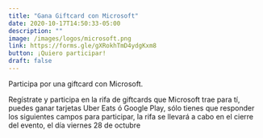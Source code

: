```yaml
---
title: "Gana Giftcard con Microsoft"
date: 2020-10-17T14:50:33-05:00
description: ""
image: /images/logos/microsoft.png
link: https://forms.gle/gXRokhTmD4ydgKxm8
button: ¡Quiero participar!
draft: false 
---
```


Participa por una giftcard con Microsoft.

Regístrate y participa en la rifa de giftcards que Microsoft trae para tí, puedes ganar tarjetas Uber Eats ó Google Play, sólo tienes que responder los siguientes campos para participar, la rifa se llevará a cabo en el cierre del evento, el día viernes 28 de octubre